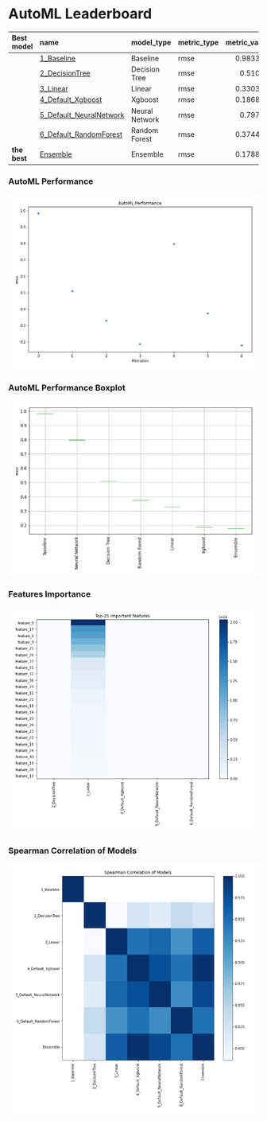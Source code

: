 # AutoML Leaderboard

| Best model   | name                                                         | model_type     | metric_type   |   metric_value |   train_time |
|:-------------|:-------------------------------------------------------------|:---------------|:--------------|---------------:|-------------:|
|              | [1_Baseline](1_Baseline/README.md)                           | Baseline       | rmse          |       0.983309 |         3.48 |
|              | [2_DecisionTree](2_DecisionTree/README.md)                   | Decision Tree  | rmse          |       0.51074  |         8.9  |
|              | [3_Linear](3_Linear/README.md)                               | Linear         | rmse          |       0.330379 |         7.52 |
|              | [4_Default_Xgboost](4_Default_Xgboost/README.md)             | Xgboost        | rmse          |       0.186887 |        11.85 |
|              | [5_Default_NeuralNetwork](5_Default_NeuralNetwork/README.md) | Neural Network | rmse          |       0.79741  |         4.8  |
|              | [6_Default_RandomForest](6_Default_RandomForest/README.md)   | Random Forest  | rmse          |       0.374425 |        18.7  |
| **the best** | [Ensemble](Ensemble/README.md)                               | Ensemble       | rmse          |       0.178895 |         0.32 |

### AutoML Performance
![AutoML Performance](ldb_performance.png)

### AutoML Performance Boxplot
![AutoML Performance Boxplot](ldb_performance_boxplot.png)

### Features Importance
![features importance across models](features_heatmap.png)



### Spearman Correlation of Models
![models spearman correlation](correlation_heatmap.png)

